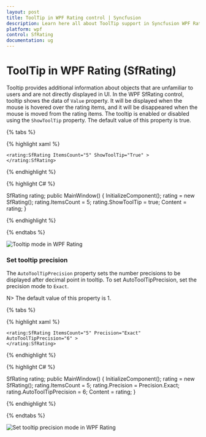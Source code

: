 ```yaml
---
layout: post
title: ToolTip in WPF Rating control | Syncfusion
description: Learn here all about ToolTip support in Syncfusion WPF Rating (SfRating) control, its elements and more.
platform: wpf
control: SfRating
documentation: ug
---
```


# ToolTip in WPF Rating (SfRating)

Tooltip provides additional information about objects that are unfamiliar to users and are not directly displayed in UI. In the WPF SfRating control, tooltip shows the data of `Value` property. It will be displayed when the mouse is hovered over the rating items, and it will be disappeared when the mouse is moved from the rating items. The tooltip is enabled or disabled using the `ShowToolTip` property. The default value of this property is true.

{% tabs %}

{% highlight xaml %}

    <rating:SfRating ItemsCount="5" ShowToolTip="True" >
    </rating:SfRating>
	
{% endhighlight %}

{% highlight C# %}

SfRating rating;
public MainWindow()
{
    InitializeComponent();
    rating = new SfRating();
    rating.ItemsCount = 5;
    rating.ShowToolTip = true;
    Content = rating;
}

{% endhighlight %}

{% endtabs %}

![Tooltip mode in WPF Rating ](images/wpf-rating-toolTip-mode.png)

### Set tooltip precision

The `AutoToolTipPrecision` property sets the number precisions to be displayed after decimal point in tooltip. To set AutoToolTipPrecision, set the precision mode to `Exact`.

N> The default value of this property is 1.

{% tabs %}

{% highlight xaml %}

	<rating:SfRating ItemsCount="5" Precision="Exact" AutoToolTipPrecision="6" >
    </rating:SfRating>
	
{% endhighlight %}

{% highlight C# %}

SfRating rating;
public MainWindow()
{
    InitializeComponent();
    rating = new SfRating();
    rating.ItemsCount = 5;
    rating.Precision = Precision.Exact;
    rating.AutoToolTipPrecision = 6;
    Content = rating;
}

{% endhighlight %}

{% endtabs %}

![Set tooltip precision mode in WPF Rating](images/wpf-rating-toolTipPrecision-mode.png)

